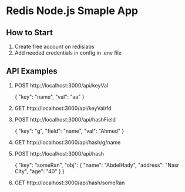 

# Redis Node.js Smaple App

## How to Start
1. Create free account on redislabs
2. Add needed credentials in config in .env file


## API Examples 

1. POST http://localhost:3000/api/keyVal

	{
	"key": "name",
	"val": "aa"
}

2. GET http://localhost:3000/api/keyVal/fd



3. POST http://localhost:3000/api/hashField

	{
	"key": "g",
	"field": "name",
	"val": "Ahmed"
}

4. GET http://localhost:3000/api/hash/g/name




5. POST http://localhost:3000/api/hash 
	
	{
	"key": "someRan",
	"obj": {
		"name": "AbdelHady",
		"address": "Nasr City",
		"age": "40"
	}
}

6. GET http://localhost:3000/api/hash/someRan